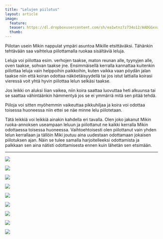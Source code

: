 ```yaml
---
title: "Lelujen piilotus"
layout: article
image:
  feature:
  teaser: https://dl.dropboxusercontent.com/sh/ea1wtnz7z734o12/AADGGxvagvesP290xbi5wTuOa/aktivointi/lelujen-piilotus/DS30705-245px.jpg
  thumb:
---
```


Piilotan usein Mikin nappulat ympäri asuntoa Mikille etsittäväksi. Tähänkin tehtävään saa vaihtelua piilottamalla ruokaa sisältäviä leluja.

Leluja voi piilottaa esim. verhojen taakse, maton reunan alle, tyynyjen alle, oven taakse, sohvan taakse jne. Ensimmäisellä kerralla kannattaa kuitenkin piilottaa leluja vain helppoihin paikkoihin, kuten vaikka vaan pöydän jalan taakse niin että koiran odottaa näköetäisyydellä tai jos istut lattialla koirasi vieressä voit yhtä hyvin piilottaa lelun selkäsi taakse.

Jos leikki on aluksi liian vaikea, niin koira saattaa luovuttaa heti alkuunsa tai se saattaa vähintäänkin hämmentyä jos se ei ymmärrä mitä sen pitää tehdä.

Piiloja voi sitten myöhemmin vaikeuttaa pikkuhiljaa ja koira voi odottaa toisessa huoneessa niin ettei se näe minne lelu piilotetaan.

Tätä leikkiä voi leikkiä ainakin kahdella eri tavalla. Olen joko jakanut Mikin ruoka-annoksen useampaan leluun ja piilottanut ne kaikki kerralla Mikin odottaessa toisessa huoneessa. Vaihtoehtoisesti olen piilottanut vain yhden lelun kerrallaan ja tällöin Miki joutuu aina uudestaan odottamaan jokaisen piilotuksen ajan. Näin se tulee samalla harjoitelleeksi odottamista ja palkkaan sen aina nätisti odottamisesta ennen kuin lähetän sen etsimään.

---

[![](https://dl.dropboxusercontent.com/sh/ea1wtnz7z734o12/AADoz2fA3Le3uK8mGmCgGOFYa/aktivointi/lelujen-piilotus/DS30724-800px.jpg)](https://dl.dropboxusercontent.com/sh/ea1wtnz7z734o12/AABlYLFV8mTRacNt-ZsI-ZcOa/aktivointi/lelujen-piilotus/DS30724.jpg)

[![](https://dl.dropboxusercontent.com/sh/ea1wtnz7z734o12/AABXSYE2tYgsYhPh6swBlEXaa/aktivointi/lelujen-piilotus/DS30730-800px.jpg)](https://dl.dropboxusercontent.com/sh/ea1wtnz7z734o12/AAAMRoCr9XH2O0sBBr-48TF_a/aktivointi/lelujen-piilotus/DS30730.jpg)

[![](https://dl.dropboxusercontent.com/sh/ea1wtnz7z734o12/AACoheX6iBs-ioqGSPHLNyIIa/aktivointi/lelujen-piilotus/DS30733-800px.jpg)](https://dl.dropboxusercontent.com/sh/ea1wtnz7z734o12/AAAbQgMTlNM-kErSf6QpvCZLa/aktivointi/lelujen-piilotus/DS30733.jpg)

[![](https://dl.dropboxusercontent.com/sh/ea1wtnz7z734o12/AABuO6_KUTliuDehdEHqKCfMa/aktivointi/lelujen-piilotus/DS30750-800px.jpg)](https://dl.dropboxusercontent.com/sh/ea1wtnz7z734o12/AADMqy5GHbbvA1Yvd6G7o8jJa/aktivointi/lelujen-piilotus/DS30750.jpg)

[![](https://dl.dropboxusercontent.com/sh/ea1wtnz7z734o12/AAAhWF9xZmyYe7r8U_ofNkL5a/aktivointi/lelujen-piilotus/DS30754-800px.jpg)](https://dl.dropboxusercontent.com/sh/ea1wtnz7z734o12/AABAevpt0rLq77dPuRArCzN3a/aktivointi/lelujen-piilotus/DS30754.jpg)

[![](https://dl.dropboxusercontent.com/sh/ea1wtnz7z734o12/AADmgSBnQvMw--HysUBFm9c2a/aktivointi/lelujen-piilotus/DS30694-800px.jpg)](https://dl.dropboxusercontent.com/sh/ea1wtnz7z734o12/AAD9tnSBNYklWuLZIIDKy0I8a/aktivointi/lelujen-piilotus/DS30694.jpg)

[![](https://dl.dropboxusercontent.com/sh/ea1wtnz7z734o12/AADuPCyNUhCE9EIZafZtQMrza/aktivointi/lelujen-piilotus/DS30701-800px.jpg)](https://dl.dropboxusercontent.com/sh/ea1wtnz7z734o12/AABO2bJz5a5YD1-ka6PeI66Ga/aktivointi/lelujen-piilotus/DS30701.jpg)

[![](https://dl.dropboxusercontent.com/sh/ea1wtnz7z734o12/AADRWGZjEfsET1fBPaMokrA8a/aktivointi/lelujen-piilotus/DS30702-800px.jpg)](https://dl.dropboxusercontent.com/sh/ea1wtnz7z734o12/AAAOP9M1WMJGh0rhfmVLpoVaa/aktivointi/lelujen-piilotus/DS30702.jpg)

[![](https://dl.dropboxusercontent.com/sh/ea1wtnz7z734o12/AAC8VzkrXoRox-EoWQt7l-r9a/aktivointi/lelujen-piilotus/DS30705-800px.jpg)](https://dl.dropboxusercontent.com/sh/ea1wtnz7z734o12/AAAF8w9ywmxJdDFUCETyJOoUa/aktivointi/lelujen-piilotus/DS30705.jpg)
